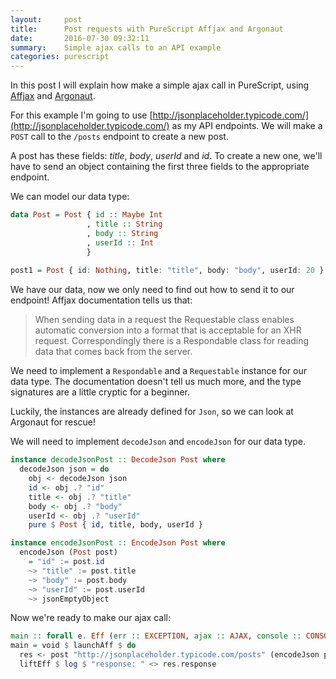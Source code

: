 ```yaml
---
layout:     post
title:      Post requests with PureScript Affjax and Argonaut
date:       2016-07-30 09:32:11
summary:    Simple ajax calls to an API example
categories: purescript
---
```


In this post I will explain how make a simple ajax call in PureScript, using [Affjax](https://github.com/slamdata/purescript-affjax) and [Argonaut](https://github.com/purescript-contrib/purescript-argonaut).

For this example I'm going to use [http://jsonplaceholder.typicode.com/](http://jsonplaceholder.typicode.com/) as my API endpoints. We will make a `POST` call to the `/posts` endpoint to create a new post.

A post has these fields: *title*, *body*, *userId* and *id*. To create a new one, we'll have to send an object containing the first three fields to the appropriate endpoint.

We can model our data type:

```haskell
data Post = Post { id :: Maybe Int
                 , title :: String
                 , body :: String
                 , userId :: Int
                 }
                 
post1 = Post { id: Nothing, title: "title", body: "body", userId: 20 }
```

We have our data, now we only need to find out how to send it to our endpoint! Affjax documentation tells us that:

> When sending data in a request the Requestable class enables automatic conversion into a format that is acceptable for an XHR request. Correspondingly there is a Respondable class for reading data that comes back from the server.

We need to implement a `Respondable` and a `Requestable` instance for our data type. The documentation doesn't tell us much more, and the type signatures are a little cryptic for a beginner.

Luckily, the instances are already defined for `Json`, so we can look at Argonaut for rescue!

We will need to implement `decodeJson` and `encodeJson` for our data type.

```haskell
instance decodeJsonPost :: DecodeJson Post where
  decodeJson json = do
    obj <- decodeJson json
    id <- obj .? "id"
    title <- obj .? "title"
    body <- obj .? "body"
    userId <- obj .? "userId"
    pure $ Post { id, title, body, userId }

instance encodeJsonPost :: EncodeJson Post where
  encodeJson (Post post)
    = "id" := post.id
    ~> "title" := post.title
    ~> "body" := post.body
    ~> "userId" := post.userId
    ~> jsonEmptyObject
```

Now we're ready to make our ajax call:

```haskell
main :: forall e. Eff (err :: EXCEPTION, ajax :: AJAX, console :: CONSOLE | e) Unit
main = void $ launchAff $ do
  res <- post "http://jsonplaceholder.typicode.com/posts" (encodeJson post1)
  liftEff $ log $ "response: " <> res.response
```
